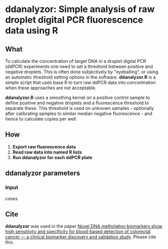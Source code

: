 # ddanalyzor: Simple analysis of raw droplet digital PCR fluorescence data using R

## What
To calculate the concentration of target DNA in a droplet digital PCR (ddPCR)
experiments one need to set a threshold between positive and negative droplets.
This is often done subjectively by "eyeballing", or using an automatic threshold
setting options in the software.
**ddanalyzor.R** is a simple script that uses base R to turn raw ddPCR
data into concentration when these approaches are not acceptable.

**ddanalyzor.R** uses a smoothing kernel on a positive control sample to define
positive and negative droplets and a fluorescence threshold to separate these.
This threshold is used on unknown samples - optionally after calibrating samples
to similar median negative fluorescence - and hence to calculate copies per well.


## How
1. **Export raw fluorescence data**
2. **Read raw data into named R lists**
3. **Run ddanalyzor for each ddPCR plate**

## ddanalyzor parameters
### Input
_cases_
## Cite
**ddanalyzor** was used in the paper [Novel DNA methylation biomarkers show high
sensitivity and specificity for blood-based detection of colorectal cancer — a
clinical biomarker discovery and validation study](https://doi.org/10.1186/s13148-019-0757-3).
Please cite this.

